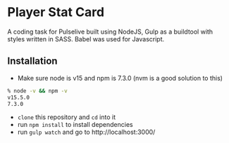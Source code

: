 # Player Stat Card
A coding task for Pulselive built using NodeJS, Gulp as a buildtool with styles written in SASS. Babel was used for Javascript.

## Installation

- Make sure node is v15 and npm is 7.3.0 (nvm is a good solution to this)
```zsh
% node -v && npm -v
v15.5.0
7.3.0
```
- `clone` this repository and `cd` into it
- run `npm install` to install dependencies
- run `gulp watch` and go to http://localhost:3000/